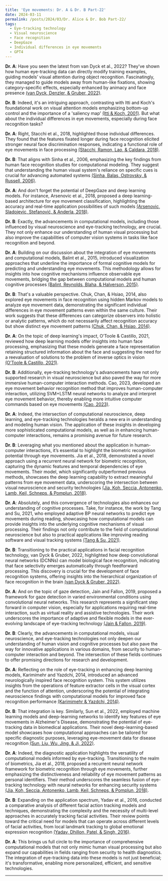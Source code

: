 ```yaml
---
title: 'Eye movements: Dr. A & Dr. B Part-22'
date: 2024-03-11
permalink: /posts/2024/03/Dr. Alice & Dr. Bob Part-22/
tags:
  - Eye-tracking technology
  - Visual neuroscience
  - Face recognition
  - DeepGaze
  - Individual differences in eye movements
  - GPT4
---
```


**Dr. A**: Have you seen the latest from van Dyck et al., 2022? They've shown how human eye-tracking data can directly modify training examples, guiding models’ visual attention during object recognition. Fascinatingly, they managed to guide models away from human-like fixations, showing category-specific effects, especially enhanced by animacy and face presence [(van Dyck, Denzler, & Gruber, 2022)](https://consensus.app/papers/guiding-attention-networks-based-movements-dyck/98dfd536e0205c01a0928ae7e707d298/?utm_source=chatgpt).

**Dr. B**: Indeed, it's an intriguing approach, contrasting with Itti and Koch's foundational work on visual attention models emphasizing bottom-up control and the importance of a 'saliency map' [(Itti & Koch, 2001)](https://consensus.app/papers/modelling-attention-itti/b46aea0a03ca5a46a82f8a1c005d94a3/?utm_source=chatgpt). But what about the individual differences in eye movements, especially during face recognition tasks?

**Dr. A**: Right, Stacchi et al., 2018, highlighted those individual differences. They found that the features fixated longer during face recognition elicited stronger neural face discrimination responses, indicating a functional role of eye movements in face processing [(Stacchi, Ramon, Lao, & Caldara, 2018)](https://consensus.app/papers/representations-faces-tuned-movements-stacchi/eab8f526d78e58f5a8b88316d972565e/?utm_source=chatgpt).

**Dr. B**: That aligns with Sinha et al., 2006, emphasizing the key findings from human face recognition studies for computational modeling. They suggest that understanding the human visual system's reliance on specific cues is crucial for advancing automated systems [(Sinha, Balas, Ostrovsky, & Russell, 2006)](https://consensus.app/papers/face-recognition-humans-nineteen-results-computer-vision-sinha/23cd4a2d1ada5cd79f7ef83fba151030/?utm_source=chatgpt).

**Dr. A**: And don't forget the potential of DeepGaze and deep learning models. For instance, Arsenovic et al., 2018, proposed a deep learning-based architecture for eye movement classification, highlighting the accuracy and real-time application possibilities of such models [(Arsenovic, Sladojevic, Stefanović, & Anderla, 2018)](https://consensus.app/papers/deep-network-architecture-movements-classification-arsenovic/53e1ec56f3e254aab1c74e989ab3fa99/?utm_source=chatgpt).

**Dr. B**: Exactly, the advancements in computational models, including those influenced by visual neuroscience and eye-tracking technology, are crucial. They not only enhance our understanding of human visual processing but also improve the capabilities of computer vision systems in tasks like face recognition and beyond.

**Dr. A**: Building on our discussion about the integration of eye movements and computational models, Balint et al., 2015, introduced visualization approaches that underline the importance of formal cognitive models for predicting and understanding eye movements. This methodology allows for insights into how cognitive mechanisms influence observable eye movements, bridging the gap between computational models and human cognitive processes [(Balint, Reynolds, Blaha, & Halverson, 2015)](https://consensus.app/papers/visualizing-movements-cognitive-models-balint/8c214952298c5217a241cd3bcc00d2b0/?utm_source=chatgpt).

**Dr. B**: That's a valuable perspective. Chuk, Chan, & Hsiao, 2014, also explored eye movements in face recognition using hidden Markov models to analyze eye movement data, demonstrating the significant individual differences in eye movement patterns even within the same culture. Their work suggests that these differences can categorize observers into holistic or analytic patterns, which do not necessarily affect recognition accuracy but show distinct eye movement patterns [(Chuk, Chan, & Hsiao, 2014)](https://consensus.app/papers/understanding-movements-face-recognition-using-markov-chuk/be5a937566115bbd985aabdb647ced4c/?utm_source=chatgpt).

**Dr. A**: On the topic of deep learning's impact, O’Toole & Castillo, 2021, reviewed how deep learning models offer insights into human face processing, emphasizing that these models generate a face representation retaining structured information about the face and suggesting the need for a reevaluation of solutions to the problem of inverse optics in vision [(O’Toole & Castillo, 2021)](https://consensus.app/papers/face-recognition-humans-machines-three-fundamental-o’toole/14ee892bc4c056efa4a57bfcc4a355dc/?utm_source=chatgpt).

**Dr. B**: Additionally, eye-tracking technology's advancements have not only supported research in visual neuroscience but also paved the way for more immersive human-computer interaction methods. Cao, 2023, developed an eye movement behavior recognition method that improves human-computer interaction, utilizing SVM+LSTM neural networks to analyze and interpret eye movement behavior, thereby enabling more intuitive computer commands based on eye movements [(Cao, 2023)](https://consensus.app/papers/tracking-humancomputer-interaction-recognition-cao/cf36986e4676526097f11bf387ba75f4/?utm_source=chatgpt).

**Dr. A**: Indeed, the intersection of computational neuroscience, deep learning, and eye-tracking technologies heralds a new era in understanding and modeling human vision. The application of these insights in developing more sophisticated computational models, as well as in enhancing human-computer interactions, remains a promising avenue for future research.

**Dr. B**: Leveraging what you mentioned about the application in human-computer interactions, it’s essential to highlight the biometric recognition potential through eye movements. Jia et al., 2018, demonstrated a novel approach using a recurrent neural network for biometric recognition, capturing the dynamic features and temporal dependencies of eye movements. Their model, which significantly outperformed previous methods, showcases the deep learning capability to extract meaningful patterns from eye movement data, underscoring the intersection between visual neuroscience and security technologies [(Jia, Koh, Seccia, Antonenko, Lamb, Keil, Schneps, & Pomplun, 2018)](https://consensus.app/papers/recognition-through-movements-using-recurrent-neural-jia/4f5f4df678d75fdf94f17c76475ac7c2/?utm_source=chatgpt).

**Dr. A**: Absolutely, and this convergence of technologies also enhances our understanding of cognitive processes. Take, for instance, the work by Tang and Su, 2021, who employed adaptive BP neural networks to predict eye movements during reading, showcasing how computational models can provide insights into the underlying cognitive mechanisms of visual processing. Their findings not only contribute to the field of computational neuroscience but also to practical applications like improving reading software and visual tracking systems [(Tang & Su, 2021)](https://consensus.app/papers/movement-prediction-based-adaptive-neural-network-tang/acf81216ece555d0b14a67037aaf8d7f/?utm_source=chatgpt).

**Dr. B**: Transitioning to the practical applications in facial recognition technology, van Dyck & Gruber, 2022, highlighted how deep convolutional neural networks (DCNNs) can model biological face recognition, indicating that face selectivity emerges automatically through feedforward processing. This discovery is crucial for the development of face recognition systems, offering insights into the hierarchical organization of face recognition in the brain [(van Dyck & Gruber, 2022)](https://consensus.app/papers/modeling-biological-face-recognition-deep-convolutional-dyck/a3dce942b1c35763b0f3220b8d08d48a/?utm_source=chatgpt).

**Dr. A**: And on the topic of gaze detection, Jain and Fallon, 2019, proposed a framework for gaze detection in varied environmental conditions using convolutional neural networks. This research represents a significant step forward in computer vision, especially for applications requiring real-time interaction, such as virtual reality and assistive technologies. Their work underscores the importance of adaptive and flexible models in the ever-evolving landscape of eye-tracking technology [(Jain & Fallon, 2019)](https://consensus.app/papers/lowcost-gaze-detection-realtime-ocular-movements-using-jain/58a3ed7e88475d17bc141609e72341dd/?utm_source=chatgpt).

**Dr. B**: Clearly, the advancements in computational models, visual neuroscience, and eye-tracking technologies not only deepen our understanding of human vision and cognitive processes but also pave the way for innovative applications in various domains, from security to human-computer interaction and beyond. The intersection of these fields continues to offer promising directions for research and development.

**Dr. A**: Reflecting on the role of eye-tracking in enhancing deep learning models, Karimimehr and Yazdchi, 2014, introduced an advanced neurologically inspired face recognition system. This system utilizes insights from the operations of feature extractor cells in the visual cortex and the function of attention, underscoring the potential of integrating neuroscience findings with computational models for improved face recognition performance [(Karimimehr & Yazdchi, 2014)](https://consensus.app/papers/neuroscience-could-help-improving-recognition-systems-karimimehr/20e0990b26115f5cba1328b6687c9dcb/?utm_source=chatgpt).

**Dr. B**: That integration is key. Similarly, Sun et al., 2022, employed machine learning models and deep-learning networks to identify key features of eye movements in Alzheimer's Disease, demonstrating the potential of eye-tracking data in biomedical applications. Their novel deep-learning-based model showcases how computational approaches can be tailored for specific diagnostic purposes, leveraging eye-movement data for disease recognition [(Sun, Liu, Wu, Jing, & Ji, 2022)](https://consensus.app/papers/learning-approach-diagnosing-alzheimers-disease-based-sun/700af978be2e5ad182b5ef6d83a2b4e0/?utm_source=chatgpt).

**Dr. A**: Indeed, the diagnostic application highlights the versatility of computational models informed by eye-tracking. Transitioning to the realm of biometrics, Jia et al., 2018, proposed a recurrent neural network framework for biometric recognition through eye movements, further emphasizing the distinctiveness and reliability of eye movement patterns as personal identifiers. Their method underscores the seamless fusion of eye-tracking technology with neural networks for enhancing security systems [(Jia, Koh, Seccia, Antonenko, Lamb, Keil, Schneps, & Pomplun, 2018)](https://consensus.app/papers/recognition-through-movements-using-recurrent-neural-jia/4f5f4df678d75fdf94f17c76475ac7c2/?utm_source=chatgpt).

**Dr. B**: Expanding on the application spectrum, Yadav et al., 2016, conducted a comparative analysis of different facial action tracking models and techniques, demonstrating the complexity and the necessity of multi-level approaches in accurately tracking facial activities. Their review points toward the critical need for models that can operate across different levels of facial activities, from local landmark tracking to global emotional expression recognition [(Yadav, Dhillon, Patel, & Singh, 2016)](https://consensus.app/papers/analysis-action-tracking-models-techniques-yadav/8b6569de9d305acba160ca67b9f23403/?utm_source=chatgpt).

**Dr. A**: This brings us full circle to the importance of comprehensive computational models that not only mimic human visual processing but also expand our capabilities in fields ranging from security to health diagnostics. The integration of eye-tracking data into these models is not just beneficial; it's transformative, enabling more personalized, efficient, and sensitive technologies.

---